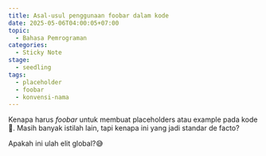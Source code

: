 ```yaml
---
title: Asal-usul penggunaan foobar dalam kode
date: 2025-05-06T04:00:05+07:00
topic: 
  - Bahasa Pemrograman
categories: 
  - Sticky Note
stage: 
  - seedling
tags:
  - placeholder
  - foobar
  - konvensi-nama
---
```


Kenapa harus *foobar* untuk membuat placeholders atau example pada kode 🤔. Masih banyak istilah lain, tapi kenapa ini yang jadi standar de facto?

Apakah ini ulah elit global?😅